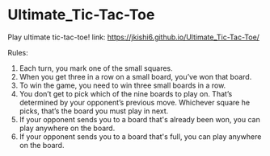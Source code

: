 # Ultimate_Tic-Tac-Toe
Play ultimate tic-tac-toe! 
link: https://jkishi6.github.io/Ultimate_Tic-Tac-Toe/

Rules:
1. Each turn, you mark one of the small squares.
2. When you get three in a row on a small board, you’ve won that board.
3. To win the game, you need to win three small boards in a row.
4. You don’t get to pick which of the nine boards to play on. That’s determined by your opponent’s previous move. Whichever square he picks,    that’s the board you must play in next.
5. If your opponent sends you to a board that's already been won, you can play anywhere on the board.
6. If your opponent sends you to a board that's full, you can play anywhere on the board.